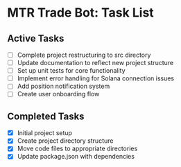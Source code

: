 # MTR Trade Bot: Task List

## Active Tasks
- [ ] Complete project restructuring to src directory
- [ ] Update documentation to reflect new project structure
- [ ] Set up unit tests for core functionality
- [ ] Implement error handling for Solana connection issues
- [ ] Add position notification system
- [ ] Create user onboarding flow

## Completed Tasks
- [x] Initial project setup
- [x] Create project directory structure
- [x] Move code files to appropriate directories
- [x] Update package.json with dependencies 